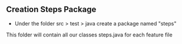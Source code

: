 Creation  Steps Package
-

- Under the folder src > test > java  create a package named "steps"


 This folder will contain all our classes steps.java for each feature file
